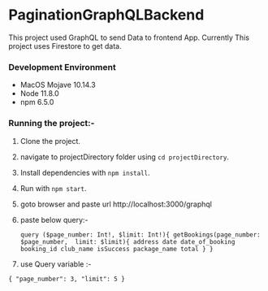 # PaginationGraphQLBackend

This project used GraphQL to send Data to frontend App. Currently This project uses Firestore to get data.

### Development Environment 
- MacOS Mojave 10.14.3
- Node 11.8.0
- npm 6.5.0

### Running the project:-
1. Clone the project.
2. navigate to projectDirectory folder using `cd projectDirectory`.
3. Install dependencies with `npm install`.
4. Run with `npm start`.
5. goto browser and paste url http://localhost:3000/graphql
6. paste below query:- 

    `query ($page_number: Int!, $limit: Int!){
    getBookings(page_number: $page_number,  limit: $limit){
      address
      date
      date_of_booking
      booking_id
      club_name
      isSuccess
      package_name
      total
    }
  }`

7.  use Query variable :- 
  
  `{
    "page_number": 3,
    "limit": 5
  }`

